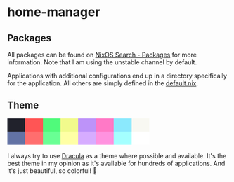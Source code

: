 # home-manager

## Packages

All packages can be found on [NixOS Search - Packages](https://search.nixos.org/packages) for more information.
Note that I am using the unstable channel by default.

Applications with additional configurations end up in a directory specifically for the application. All others are simply defined in the [default.nix](default.nix).

## Theme

![](../../assets/dracula.png)

I always try to use [Dracula](https://draculatheme.com/) as a theme where possible and available.
It's the best theme in my opinion as it's available for hundreds of applications.
And it's just beautiful, so colorful! 🤩
